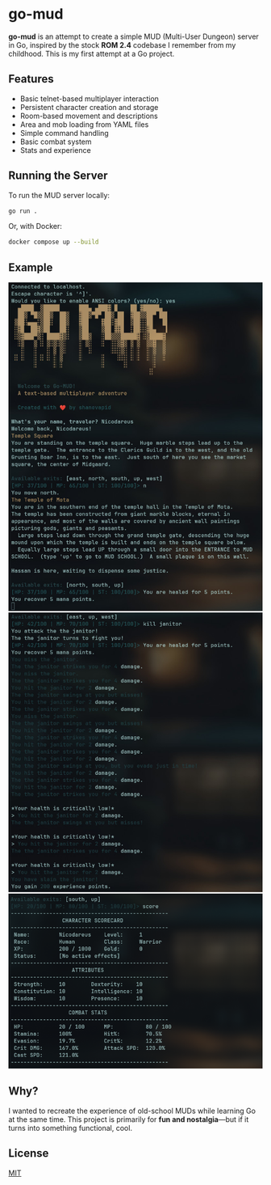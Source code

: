 # go-mud

**go-mud** is an attempt to create a simple MUD (Multi-User Dungeon) server in Go, inspired by the stock **ROM 2.4** codebase I remember from my childhood. This is my first attempt at a Go project.

## Features
- Basic telnet-based multiplayer interaction
- Persistent character creation and storage
- Room-based movement and descriptions
- Area and mob loading from YAML files
- Simple command handling
- Basic combat system
- Stats and experience

## Running the Server
To run the MUD server locally:
```sh
go run .
```
Or, with Docker:
```sh
docker compose up --build
```

## Example

![Screeenshot of login](./img/ss2.jpg)
![Screeenshot of combat](./img/ss3.jpg)
![Screeenshot of scorecard](./img/ss4.jpg)

## Why?
I wanted to recreate the experience of old-school MUDs while learning Go at the same time. This project is primarily for **fun and nostalgia**—but if it turns into something functional, cool.

## License

[MIT](LICENSE)